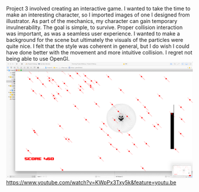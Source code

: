 Project 3 involved creating an interactive game. I wanted to take the time to make an interesting character, so I imported images of one I designed from illustrator. As part of the mechanics, my character can gain temporary invulnerability. The goal is simple, to survive. Proper collision interaction was important, as was a seamless user experience. I wanted to make a background for the scene but ultimately the visuals of the particles were quite nice. I felt that the style was coherent in general, but I do wish I could have done better with the movement and more intuitive collision. I regret not being able to use OpenGl.
![image](screenS.png)
https://www.youtube.com/watch?v=KWpPx3Txy5k&feature=youtu.be
